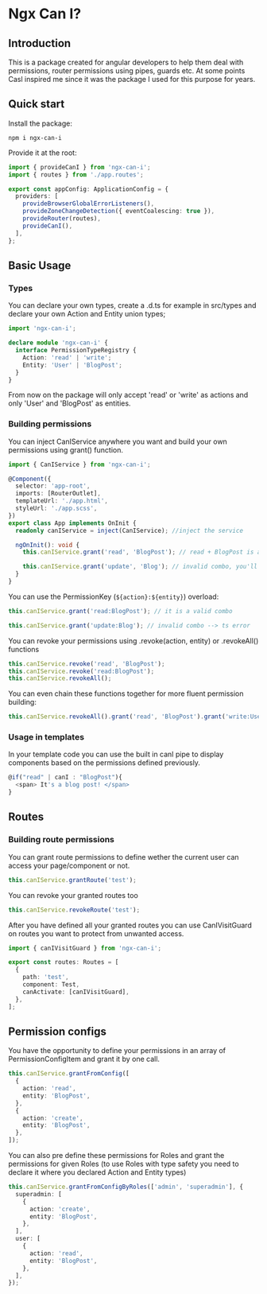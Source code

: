 # Ngx Can I?

## Introduction

This is a package created for angular developers to help them deal with permissions, router permissions using pipes, guards etc. At some points Casl inspired me since it was the package I used for this purpose for years.

## Quick start

Install the package:

```
npm i ngx-can-i
```

Provide it at the root:

```typescript
import { provideCanI } from 'ngx-can-i';
import { routes } from './app.routes';

export const appConfig: ApplicationConfig = {
  providers: [
    provideBrowserGlobalErrorListeners(),
    provideZoneChangeDetection({ eventCoalescing: true }),
    provideRouter(routes),
    provideCanI(),
  ],
};
```

## Basic Usage

### Types

You can declare your own types, create a .d.ts for example in src/types and declare your own Action and Entity union types;

```typescript
import 'ngx-can-i';

declare module 'ngx-can-i' {
  interface PermissionTypeRegistry {
    Action: 'read' | 'write';
    Entity: 'User' | 'BlogPost';
  }
}
```

From now on the package will only accept 'read' or 'write' as actions and only 'User' and 'BlogPost' as entities.

### Building permissions

You can inject CanIService anywhere you want and build your own permissions using grant() function.

```typescript
import { CanIService } from 'ngx-can-i';

@Component({
  selector: 'app-root',
  imports: [RouterOutlet],
  templateUrl: './app.html',
  styleUrl: './app.scss',
})
export class App implements OnInit {
  readonly canIService = inject(CanIService); //inject the service

  ngOnInit(): void {
    this.canIService.grant('read', 'BlogPost'); // read + BlogPost is a valid combo

    this.canIService.grant('update', 'Blog'); // invalid combo, you'll get a ts error
  }
}
```

You can use the PermissionKey (`${action}:${entity}`) overload:

```typescript
this.canIService.grant('read:BlogPost'); // it is a valid combo

this.canIService.grant('update:Blog'); // invalid combo --> ts error
```

You can revoke your permissions using .revoke(action, entity) or .revokeAll() functions

```typescript
this.canIService.revoke('read', 'BlogPost');
this.canIService.revoke('read:BlogPost');
this.canIService.revokeAll();
```

You can even chain these functions together for more fluent permission building:

```typescript
this.canIService.revokeAll().grant('read', 'BlogPost').grant('write:User');
```

### Usage in templates

In your template code you can use the built in canI pipe to display components based on the permissions defined previously.

```typescript
@if("read" | canI : "BlogPost"){
  <span> It's a blog post! </span>
}
```

## Routes

### Building route permissions

You can grant route permissions to define wether the current user can access your page/component or not.

```typescript
this.canIService.grantRoute('test');
```

You can revoke your granted routes too

```typescript
this.canIService.revokeRoute('test');
```

After you have defined all your granted routes you can use CanIVisitGuard on routes you want to protect from unwanted access.

```typescript
import { canIVisitGuard } from 'ngx-can-i';

export const routes: Routes = [
  {
    path: 'test',
    component: Test,
    canActivate: [canIVisitGuard],
  },
];
```

## Permission configs

You have the opportunity to define your permissions in an array of PermissionConfigItem and grant it by one call.

```typescript
this.canIService.grantFromConfig([
  {
    action: 'read',
    entity: 'BlogPost',
  },
  {
    action: 'create',
    entity: 'BlogPost',
  },
]);
```

You can also pre define these permissions for Roles and grant the permissions for given Roles (to use Roles with type safety you need to declare it where you declared Action and Entity types)

```typescript
this.canIService.grantFromConfigByRoles(['admin', 'superadmin'], {
  superadmin: [
    {
      action: 'create',
      entity: 'BlogPost',
    },
  ],
  user: [
    {
      action: 'read',
      entity: 'BlogPost',
    },
  ],
});
```
